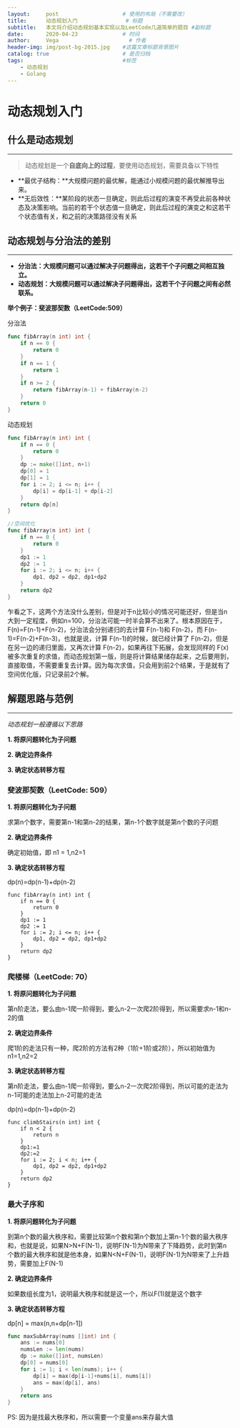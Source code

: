 ```yaml
---
layout:     post                    # 使用的布局（不需要改）
title:      动态规划入门               # 标题 
subtitle:   本文将介绍动态规划基本实现以及LeetCode几道简单的题目 #副标题
date:       2020-04-23              # 时间
author:     Vega                      # 作者
header-img: img/post-bg-2015.jpg    #这篇文章标题背景图片
catalog: true                       # 是否归档
tags:                               #标签
    - 动态规划
    - Golang
---
```




# 动态规划入门

## 什么是动态规划

---

> 动态规划是一个**自底向上的过程**，要使用动态规划，需要具备以下特性

+ **最优子结构：**大规模问题的最优解，能通过小规模问题的最优解推导出来。
+ **无后效性：**某阶段的状态一旦确定，则此后过程的演变不再受此前各种状态及决策影响。当前的若干个状态值一旦确定，则此后过程的演变之和这若干个状态值有关，和之前的决策路径没有关系

## 动态规划与分治法的差别

---

+ **分治法：大规模问题可以通过解决子问题得出，这若干个子问题之间相互独立。**
+ **动态规划：大规模问题可以通过解决子问题得出，这若干个子问题之间有必然联系。**

**举个例子：斐波那契数（LeetCode:509）**

分治法

```go
func fibArray(n int) int {
	if n == 0 {
		return 0
	}
	if n == 1 {
		return 1
	}
	if n >= 2 {
		return fibArray(n-1) + fibArray(n-2)
	}
	return 0
}
```

动态规划

```go
func fibArray(n int) int {
	if n == 0 {
		return 0
	}
	dp := make([]int, n+1)
	dp[0] = 1
	dp[1] = 1
	for i := 2; i <= n; i++ {
		dp[i] = dp[i-1] + dp[i-2]
	}
	return dp[n]
}

//空间优化
func fibArray(n int) int {
	if n == 0 {
		return 0
	}
	dp1 := 1
	dp2 := 1
	for i := 2; i <= n; i++ {
		dp1, dp2 = dp2, dp1+dp2
	}
	return dp2
}
```

乍看之下，这两个方法没什么差别，但是对于n比较小的情况可能还好，但是当n大到一定程度，例如n=100，分治法可能一时半会算不出来了。根本原因在于，F(n)=F(n-1)+F(n-2)，分治法会分别递归的去计算 F(n-1)和 F(n-2)，而 F(n-1)=F(n-2)+F(n-3)，也就是说，计算 F(n-1)的时候，就已经计算了 F(n-2)，但是在另一边的递归里面，又再次计算 F(n-2)，如果再往下拓展，会发现同样的 F(x)被多次重复的求值，而动态规划第一版，则是将计算结果储存起来，之后要用到，直接取值，不需要重复去计算。因为每次求值，只会用到前2个结果，于是就有了空间优化版，只记录前2个解。



## 解题思路与范例

---

_动态规划一般遵循以下思路_

**1. 将原问题转化为子问题**

**2. 确定边界条件**

**3. 确定状态转移方程**



### 斐波那契数（LeetCode: 509）

**1. 将原问题转化为子问题**

求第n个数字，需要第n-1和第n-2的结果，第n-1个数字就是第n个数的子问题

**2. 确定边界条件**

确定初始值，即 n1 = 1,n2=1

**3. 确定状态转移方程**

dp(n)=dp(n-1)+dp(n-2)

```
func fibArray(n int) int {
	if n == 0 {
		return 0
	}
	dp1 := 1
	dp2 := 1
	for i := 2; i <= n; i++ {
		dp1, dp2 = dp2, dp1+dp2
	}
	return dp2
}
```

### 爬楼梯（LeetCode: 70）

**1. 将原问题转化为子问题**

第n阶走法，要么由n-1爬一阶得到，要么n-2一次爬2阶得到，所以需要求n-1和n-2的值

**2. 确定边界条件**

爬1阶的走法只有一种，爬2阶的方法有2种（1阶+1阶或2阶），所以初始值为n1=1,n2=2

**3. 确定状态转移方程**

第n阶走法，要么由n-1爬一阶得到，要么n-2一次爬2阶得到，所以可能的走法为n-1可能的走法加上n-2可能的走法

dp(n)=dp(n-1)+dp(n-2)

```
func climbStairs(n int) int {
	if n < 2 {
    	return n 
    }
    dp1:=1
    dp2:=2
    for i := 2; i < n; i++ {
    	dp1, dp2 = dp2, dp1+dp2
    }
	return dp2
}
```

### 最大子序和

**1. 将原问题转化为子问题**

到第n个数的最大秩序和，需要比较第n个数和第n个数加上第n-1个数的最大秩序和，也就是说，如果N>N+F(N-1)，说明F(N-1)为N带来了下降趋势，此时到第n个数的最大秩序和就是他本身，如果N<N+F(N-1)，说明F(N-1)为N带来了上升趋势，需要加上F(N-1)

**2. 确定边界条件**

如果数组长度为1，说明最大秩序和就是这一个，所以F(1)就是这个数字

**3. 确定状态转移方程**

dp[n] = max(n,n+dp[n-1])

```go
func maxSubArray(nums []int) int {
	ans := nums[0]
	numsLen := len(nums)
	dp := make([]int, numsLen)
	dp[0] = nums[0]
	for i := 1; i < len(nums); i++ {
		dp[i] = max(dp[i-1]+nums[i], nums[i])
		ans = max(dp[i], ans)
	}
	return ans
}
```

PS: 因为是找最大秩序和，所以需要一个变量ans来存最大值
